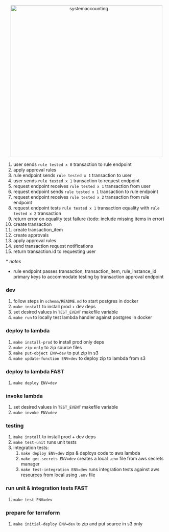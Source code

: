 <p align="center">
  <a href="https://www.systemaccounting.org/" target="_blank"><img width="475" alt="systemaccounting" src="https://user-images.githubusercontent.com/12200465/37568924-06f05d08-2a99-11e8-8891-60f373b33421.png"></a>
</p>

1. user sends `rule tested x 0` transaction to rule endpoint
1. apply approval rules
1. rule endpoint sends `rule tested x 1` transaction to user
1. user sends `rule tested x 1` transaction to request endpoint
1. request endpoint receives `rule tested x 1` transaction from user
1. request endpoint sends `rule tested x 1` transaction to rule endpoint
1. request endpoint receives `rule tested x 2` transaction from rule endpoint
1. request endpoint tests `rule tested x 1` transaction equality with `rule tested x 2` transaction
1. return error on equality test failure (todo: include missing items in error)
1. create transaction
1. create transaction_item
1. create approvals
1. apply approval rules
1. send transaction request notifications
1. return transaction.id to requesting user

\* *notes*
* rule endpoint passes transaction, transaction_item, rule_instance_id primary keys to accommodate testing by transaction approval endpoint

### dev
1. follow steps in `schema/README.md` to start postgres in docker
1. `make install` to install prod + dev deps
1. set desired values in `TEST_EVENT` makefile variable
1. `make run` to locally test lambda handler against postgres in docker

### deploy to lambda
1. `make install-prod` to install prod only deps
1. `make zip-only` to zip source files
1. `make put-object ENV=dev` to put zip in s3
1. `make update-function ENV=dev` to deploy zip to lambda from s3

### deploy to lambda FAST
1. `make deploy ENV=dev`

### invoke lambda
1. set desired values in `TEST_EVENT` makefile variable
1. `make invoke ENV=dev`

### testing
1. `make install` to install prod + dev deps
1. `make test-unit` runs unit tests
1. integration tests:
    1. `make deploy ENV=dev` zips & deploys code to aws lambda
    1. `make get-secrets ENV=dev` creates a local `.env` file from aws secrets manager
    1. `make test-integration ENV=dev` runs integration tests against aws resources from local using `.env` file

### run unit & integration tests FAST
1. `make test ENV=dev`

### prepare for terraform
1. `make initial-deploy ENV=dev` to zip and put source in s3 only